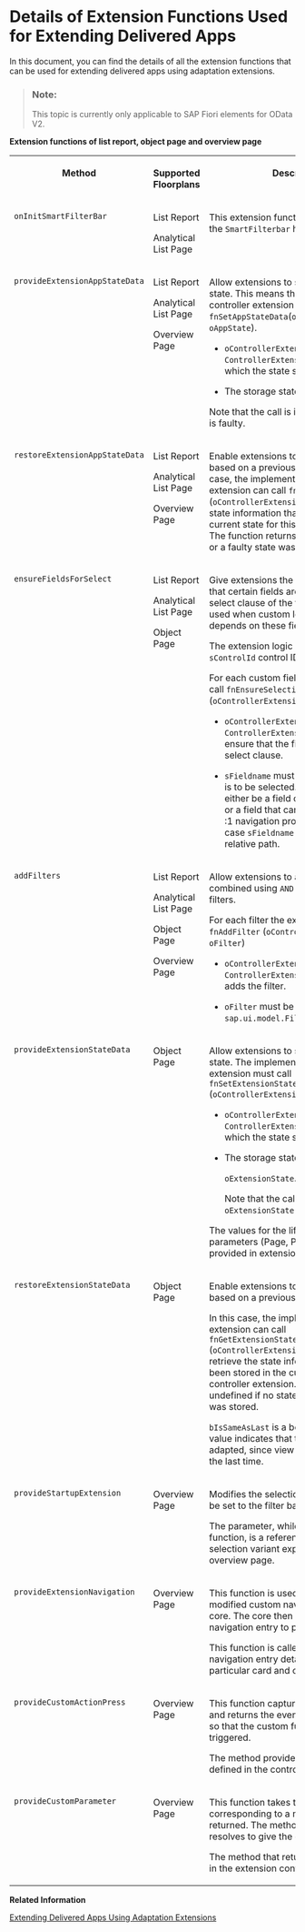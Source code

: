 <!-- loio82630e5a31b940b68ea1bd2ca44eeb9c -->

# Details of Extension Functions Used for Extending Delivered Apps

In this document, you can find the details of all the extension functions that can be used for extending delivered apps using adaptation extensions.

> ### Note:  
> This topic is currently only applicable to SAP Fiori elements for OData V2.

**Extension functions of list report, object page and overview page**


<table>
<tr>
<th valign="top">

Method

</th>
<th valign="top">

Supported Floorplans

</th>
<th valign="top">

Description

</th>
</tr>
<tr>
<td valign="top">

`onInitSmartFilterBar` 

</td>
<td valign="top">

List Report

Analytical List Page

</td>
<td valign="top">

This extension function is called when the `SmartFilterbar` has been initialized.

</td>
</tr>
<tr>
<td valign="top">

`provideExtensionAppStateData` 

</td>
<td valign="top">

List Report

Analytical List Page

Overview Page

</td>
<td valign="top">

Allow extensions to store their specific state. This means that the implementing controller extension must call `fnSetAppStateData`\(`oControllerExtension`, `oAppState`\).

-   `oControllerExtension` must be the `ControllerExtension` instance for which the state should be stored.

-   The storage state is `oAppState`.


Note that the call is ignored if `oAppState` is faulty.

</td>
</tr>
<tr>
<td valign="top">

`restoreExtensionAppStateData` 

</td>
<td valign="top">

List Report

Analytical List Page

Overview Page

</td>
<td valign="top">

Enable extensions to restore their state based on a previously stored state. In this case, the implementing controller extension can call `fnGetAppStateData` \(`oControllerExtension`\) to retrieve the state information that is stored in the current state for this controller extension. The function returns undefined if no state or a faulty state was stored.

</td>
</tr>
<tr>
<td valign="top">

`ensureFieldsForSelect` 

</td>
<td valign="top">

List Report

Analytical List Page

Object Page

</td>
<td valign="top">

Give extensions the possibility to ensure that certain fields are contained in the select clause of the table binding. It is used when custom logic of the extension depends on these fields.

The extension logic is applied on the `sControlId` control ID.

For each custom field the extension must call `fnEnsureSelectionProperty` \(`oControllerExtension`, `sFieldname`\).

-   `oControllerExtension` must be the `ControllerExtension` instance to ensure that the field is part of the select clause.

-   `sFieldname` must specify the field that is to be selected. Note that this must either be a field of the entity set itself, or a field that can be reached using a :1 navigation property. In the second case `sFieldname` must contain the relative path.




</td>
</tr>
<tr>
<td valign="top">

`addFilters` 

</td>
<td valign="top">

List Report

Analytical List Page

Object Page

Overview Page

</td>
<td valign="top">

Allow extensions to add filters. It is combined using `AND` with all the other filters.

For each filter the extension must call `fnAddFilter` \(`oControllerExtension`, `oFilter`\)

-   `oControllerExtension` must be the `ControllerExtension` instance that adds the filter.

-   `oFilter` must be an instance of `sap.ui.model.Filter`.




</td>
</tr>
<tr>
<td valign="top">

`provideExtensionStateData` 

</td>
<td valign="top">

Object Page

</td>
<td valign="top">

Allow extensions to store their specific state. The implementing controller extension must call `fnSetExtensionStateData` \(`oControllerExtension`, `oExtensionState`\).

-   `oControllerExtension` must be the `ControllerExtension` instance for which the state should be stored.

-   The storage state is

    `oExtensionState`.

    Note that the call is ignored if `oExtensionState` is faulty.


The values for the lifecycle object parameters \(Page, Permanent etc.\) are provided in extension implementation.

</td>
</tr>
<tr>
<td valign="top">

`restoreExtensionStateData` 

</td>
<td valign="top">

Object Page

</td>
<td valign="top">

Enable extensions to restore their state based on a previously stored state.

In this case, the implementing controller extension can call `fnGetExtensionStateData` \(`oControllerExtension`\) in order to retrieve the state information that has been stored in the current state for this controller extension. The function returns undefined if no state, or a faulty state was stored.

`bIsSameAsLast` is a boolean. The true value indicates that the state cannot be adapted, since view remains as it was left the last time.

</td>
</tr>
<tr>
<td valign="top">

`provideStartupExtension` 

</td>
<td valign="top">

Overview Page

</td>
<td valign="top">

Modifies the selection variant that is to be set to the filter bar.

The parameter, while calling this function, is a reference to the custom selection variant expected by the overview page.

</td>
</tr>
<tr>
<td valign="top">

`provideExtensionNavigation` 

</td>
<td valign="top">

Overview Page

</td>
<td valign="top">

This function is used to get a new or modified custom navigation entry to the core. The core then uses the custom navigation entry to perform navigation.

This function is called with the standard navigation entry details \(if present\) for a particular card and context.

</td>
</tr>
<tr>
<td valign="top">

`provideCustomActionPress` 

</td>
<td valign="top">

Overview Page

</td>
<td valign="top">

This function captures the press event and returns the event corresponding to it, so that the custom functions can be triggered.

The method provided to this function is defined in the controller extension.

</td>
</tr>
<tr>
<td valign="top">

`provideCustomParameter` 

</td>
<td valign="top">

Overview Page

</td>
<td valign="top">

This function takes the name or key corresponding to a method that is then returned. The method that is returned resolves to give the custom parameters.

The method that returns is also defined in the extension controller.

</td>
</tr>
</table>

**Related Information**  


[Extending Delivered Apps Using Adaptation Extensions](extending-delivered-apps-using-adaptation-extensions-52fc48b.md "You can extend delivered apps based on SAP Fiori elements by using the Adaptation Editor in SAP Business Application Studio. It allows you to create adaptation projects on top of delivered apps.")

